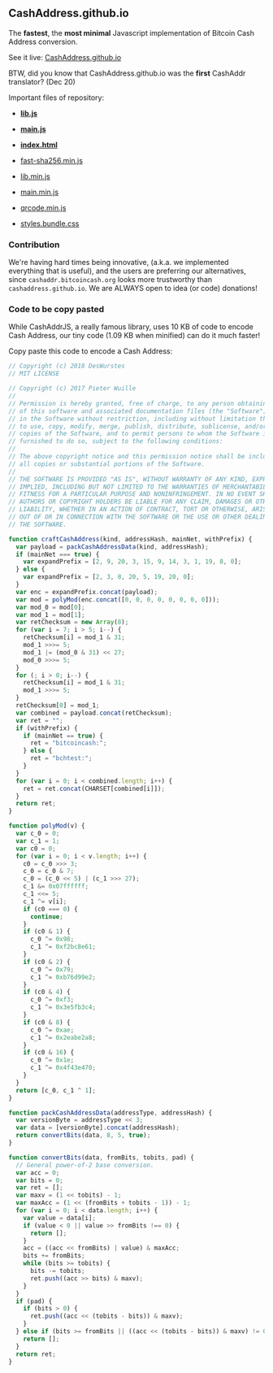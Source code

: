 ## CashAddress.github.io

The **fastest**, the **most minimal** Javascript implementation of Bitcoin Cash Address conversion.

See it live: [CashAddress.github.io](https://cashaddress.github.io/)

BTW, did you know that CashAddress.github.io was the **first** CashAddr translator? (Dec 20)

Important files of repository:

- [**lib.js**](/lib.js)

- [**main.js**](/main.js)

- [**index.html**](/index.html)

- [fast-sha256.min.js](/fast-sha256.min.js)

- [lib.min.js](/lib.min.js)

- [main.min.js](/main.min.js)

- [qrcode.min.js](/qrcode.min.js)

- [styles.bundle.css](/styles.bundle.css)

### Contribution

We're having hard times being innovative, (a.k.a. we implemented everything that is useful), and the users
are preferring our alternatives, since `cashaddr.bitcoincash.org` looks more trustworthy than `cashaddress.github.io`. We are ALWAYS open to idea (or code) donations!

### Code to be copy pasted

While CashAddrJS, a really famous library, uses 10 KB of code to encode Cash Address, our tiny code (1.09 KB when minified) can do it much faster!

Copy paste this code to encode a Cash Address:

```javascript
// Copyright (c) 2018 DesWurstes
// MIT LICENSE

// Copyright (c) 2017 Pieter Wuille
//
// Permission is hereby granted, free of charge, to any person obtaining a copy
// of this software and associated documentation files (the "Software"), to deal
// in the Software without restriction, including without limitation the rights
// to use, copy, modify, merge, publish, distribute, sublicense, and/or sell
// copies of the Software, and to permit persons to whom the Software is
// furnished to do so, subject to the following conditions:
//
// The above copyright notice and this permission notice shall be included in
// all copies or substantial portions of the Software.
//
// THE SOFTWARE IS PROVIDED "AS IS", WITHOUT WARRANTY OF ANY KIND, EXPRESS OR
// IMPLIED, INCLUDING BUT NOT LIMITED TO THE WARRANTIES OF MERCHANTABILITY,
// FITNESS FOR A PARTICULAR PURPOSE AND NONINFRINGEMENT. IN NO EVENT SHALL THE
// AUTHORS OR COPYRIGHT HOLDERS BE LIABLE FOR ANY CLAIM, DAMAGES OR OTHER
// LIABILITY, WHETHER IN AN ACTION OF CONTRACT, TORT OR OTHERWISE, ARISING FROM,
// OUT OF OR IN CONNECTION WITH THE SOFTWARE OR THE USE OR OTHER DEALINGS IN
// THE SOFTWARE.

function craftCashAddress(kind, addressHash, mainNet, withPrefix) {
  var payload = packCashAddressData(kind, addressHash);
  if (mainNet === true) {
    var expandPrefix = [2, 9, 20, 3, 15, 9, 14, 3, 1, 19, 8, 0];
  } else {
    var expandPrefix = [2, 3, 8, 20, 5, 19, 20, 0];
  }
  var enc = expandPrefix.concat(payload);
  var mod = polyMod(enc.concat([0, 0, 0, 0, 0, 0, 0, 0]));
  var mod_0 = mod[0];
  var mod_1 = mod[1];
  var retChecksum = new Array(8);
  for (var i = 7; i > 5; i--) {
    retChecksum[i] = mod_1 & 31;
    mod_1 >>>= 5;
    mod_1 |= (mod_0 & 31) << 27;
    mod_0 >>>= 5;
  }
  for (; i > 0; i--) {
    retChecksum[i] = mod_1 & 31;
    mod_1 >>>= 5;
  }
  retChecksum[0] = mod_1;
  var combined = payload.concat(retChecksum);
  var ret = "";
  if (withPrefix) {
    if (mainNet == true) {
      ret = "bitcoincash:";
    } else {
      ret = "bchtest:";
    }
  }
  for (var i = 0; i < combined.length; i++) {
    ret = ret.concat(CHARSET[combined[i]]);
  }
  return ret;
}

function polyMod(v) {
  var c_0 = 0;
  var c_1 = 1;
  var c0 = 0;
  for (var i = 0; i < v.length; i++) {
    c0 = c_0 >>> 3;
    c_0 = c_0 & 7;
    c_0 = (c_0 << 5) | (c_1 >>> 27);
    c_1 &= 0x07ffffff;
    c_1 <<= 5;
    c_1 ^= v[i];
    if (c0 === 0) {
      continue;
    }
    if (c0 & 1) {
      c_0 ^= 0x98;
      c_1 ^= 0xf2bc8e61;
    }
    if (c0 & 2) {
      c_0 ^= 0x79;
      c_1 ^= 0xb76d99e2;
    }
    if (c0 & 4) {
      c_0 ^= 0xf3;
      c_1 ^= 0x3e5fb3c4;
    }
    if (c0 & 8) {
      c_0 ^= 0xae;
      c_1 ^= 0x2eabe2a8;
    }
    if (c0 & 16) {
      c_0 ^= 0x1e;
      c_1 ^= 0x4f43e470;
    }
  }
  return [c_0, c_1 ^ 1];
}

function packCashAddressData(addressType, addressHash) {
  var versionByte = addressType << 3;
  var data = [versionByte].concat(addressHash);
  return convertBits(data, 8, 5, true);
}

function convertBits(data, fromBits, tobits, pad) {
  // General power-of-2 base conversion.
  var acc = 0;
  var bits = 0;
  var ret = [];
  var maxv = (1 << tobits) - 1;
  var maxAcc = (1 << (fromBits + tobits - 1)) - 1;
  for (var i = 0; i < data.length; i++) {
    var value = data[i];
    if (value < 0 || value >> fromBits !== 0) {
      return [];
    }
    acc = ((acc << fromBits) | value) & maxAcc;
    bits += fromBits;
    while (bits >= tobits) {
      bits -= tobits;
      ret.push((acc >> bits) & maxv);
    }
  }
  if (pad) {
    if (bits > 0) {
      ret.push((acc << (tobits - bits)) & maxv);
    }
  } else if (bits >= fromBits || ((acc << (tobits - bits)) & maxv) != 0) {
    return [];
  }
  return ret;
}
```
